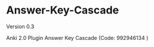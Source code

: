 Answer-Key-Cascade
==================
Version 0.3

Anki 2.0 Plugin Answer Key Cascade (Code: 992946134 )